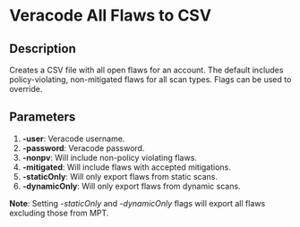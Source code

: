 # Veracode All Flaws to CSV

## Description
Creates a CSV file with all open flaws for an account. The default includes policy-violating, non-mitigated flaws for all scan types. Flags can be used to override.

## Parameters
1.  **-user**: Veracode username.
2.  **-password**: Veracode password.
3. **-nonpv**: Will include non-policy violating flaws.
4. **-mitigated**: Will include flaws with accepted mitigations.
5. **-staticOnly**: Will only export flaws from static scans.
6. **-dynamicOnly**: Will only export flaws from dynamic scans.

**Note**: Setting _-staticOnly_ and _-dynamicOnly_ flags will export all flaws excluding those from MPT.
